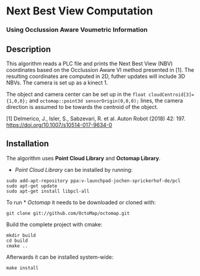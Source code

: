 # Next Best View Computation 
### Using Occlussion Aware Voumetric Information
## Description

This algorithm reads a PLC file and prints the Next Best View (NBV) coordinates based on the Occlussion Aware VI method presented in [1].
The resulting coordinates are computed in 2D, futher updates will include 3D NBVs. The camera is set up as a kinect 1.

The object and camera center can be set up in the `float cloudCentroid[3]={1,0,0};` and `octomap::point3d sensorOrigin(0,0,0);` lines, the camera direction is assumed to be towards the centroid of the object.


[1] Delmerico, J., Isler, S., Sabzevari, R. et al. Auton Robot (2018) 42: 197. https://doi.org/10.1007/s10514-017-9634-0

## Installation 
The algorithm uses **Point Cloud Library** and **Octomap Library**.

* *Point Cloud Library* can be installed by running:
```
sudo add-apt-repository ppa:v-launchpad-jochen-sprickerhof-de/pcl
sudo apt-get update
sudo apt-get install libpcl-all
```

To run * *Octomap* it needs to be downloaded or cloned with:
```
git clone git://github.com/OctoMap/octomap.git
```
Build the complete project with cmake:
```
mkdir build
cd build
cmake ..
```
Afterwards it can be installed system-wide:
```
make install
```


